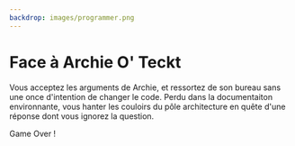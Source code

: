 ```yaml
---
backdrop: images/programmer.png
---
```


# Face à Archie O' Teckt

Vous acceptez les arguments de Archie, et ressortez de son bureau sans une once d'intention de changer le code.
Perdu dans la documentaiton environnante, vous hanter les couloirs du pôle architecture en quête d'une réponse dont vous ignorez la question.

Game Over !

<Page url="/" instructions="" action="Retour cas départ !" condition="none" />

